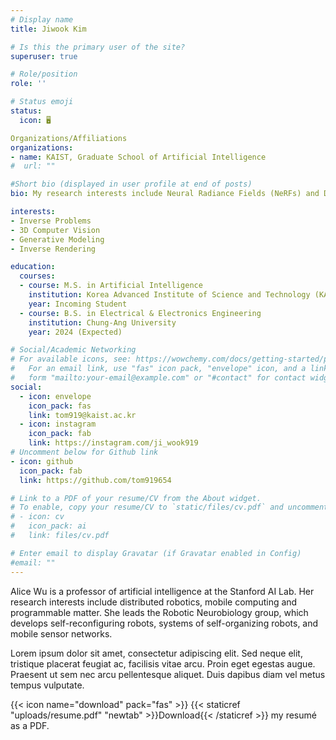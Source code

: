 ```yaml
---
# Display name
title: Jiwook Kim

# Is this the primary user of the site?
superuser: true

# Role/position
role: ''

# Status emoji
status:
  icon: 🖥️

Organizations/Affiliations
organizations:
- name: KAIST, Graduate School of Artificial Intelligence
#  url: ""

#Short bio (displayed in user profile at end of posts)
bio: My research interests include Neural Radiance Fields (NeRFs) and Diffusion Models (DMs).

interests:
- Inverse Problems
- 3D Computer Vision
- Generative Modeling
- Inverse Rendering

education:
  courses:
  - course: M.S. in Artificial Intelligence
    institution: Korea Advanced Institute of Science and Technology (KAIST)
    year: Incoming Student
  - course: B.S. in Electrical & Electronics Engineering
    institution: Chung-Ang University
    year: 2024 (Expected)

# Social/Academic Networking
# For available icons, see: https://wowchemy.com/docs/getting-started/page-builder/#icons
#   For an email link, use "fas" icon pack, "envelope" icon, and a link in the
#   form "mailto:your-email@example.com" or "#contact" for contact widget.
social:
  - icon: envelope
    icon_pack: fas
    link: tom919@kaist.ac.kr
  - icon: instagram
    icon_pack: fab
    link: https://instagram.com/ji_wook919
# Uncomment below for Github link
- icon: github
  icon_pack: fab
  link: https://github.com/tom919654

# Link to a PDF of your resume/CV from the About widget.
# To enable, copy your resume/CV to `static/files/cv.pdf` and uncomment the lines below.
# - icon: cv
#   icon_pack: ai
#   link: files/cv.pdf

# Enter email to display Gravatar (if Gravatar enabled in Config)
#email: ""
---
```


Alice Wu is a professor of artificial intelligence at the Stanford AI Lab. Her research interests include distributed robotics, mobile computing and programmable matter. She leads the Robotic Neurobiology group, which develops self-reconfiguring robots, systems of self-organizing robots, and mobile sensor networks.

Lorem ipsum dolor sit amet, consectetur adipiscing elit. Sed neque elit, tristique placerat feugiat ac, facilisis vitae arcu. Proin eget egestas augue. Praesent ut sem nec arcu pellentesque aliquet. Duis dapibus diam vel metus tempus vulputate.

{{< icon name="download" pack="fas" >}} {{< staticref "uploads/resume.pdf" "newtab" >}}Download{{< /staticref >}} my resumé as a PDF.

